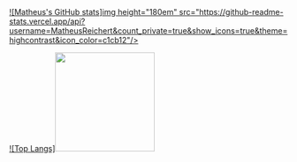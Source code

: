 <div>
  <a href="https://github.com/MatheusReichert/matheusreichert">
![Matheus's GitHub stats]img height="180em" src="https://github-readme-stats.vercel.app/api?username=MatheusReichert&count_private=true&show_icons=true&theme=highcontrast&icon_color=c1cb12"/>

![Top Langs]<img height="180em" src="https://github-readme-stats.vercel.app/api/top-langs/?username=MatheusReichert&theme=highcontrast&font_color=c1cb12)(https://github.com/anuraghazra/github-readme-stats"/>
</div>

